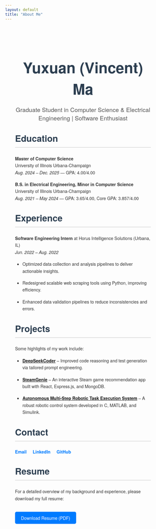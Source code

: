 ```yaml
---
layout: default
title: "About Me"
---
```


<!-- Include Font Awesome for icons -->
<link rel="stylesheet" href="https://cdnjs.cloudflare.com/ajax/libs/font-awesome/6.0.0/css/all.min.css">

<style>
  /* Container for the About page */
  .about-container {
    max-width: 800px;
    margin: 0 auto;
    padding: 2rem;
    font-family: 'Helvetica Neue', Helvetica, Arial, sans-serif;
    color: #333;
  }

  /* Header styles */
  .about-header {
    text-align: center;
    margin-bottom: 2rem;
  }
  .about-header h1 {
    font-size: 3rem;
    margin-bottom: 0.5rem;
    color: #2c3e50;
  }
  .about-header p {
    font-size: 1.2rem;
    color: #555;
  }

  /* Section titles */
  .section-title {
    border-bottom: 2px solid #ddd;
    padding-bottom: 0.5rem;
    margin-top: 2rem;
    font-size: 1.8rem;
    color: #2c3e50;
  }

  /* Section content */
  .section-content p, .section-content li {
    line-height: 1.6;
    margin: 1rem 0;
  }
  .section-content ul {
    list-style: disc;
    padding-left: 1.5rem;
  }

  /* Contact links styling */
  .contact-links a {
    margin-right: 1rem;
    text-decoration: none;
    color: #007BFF;
    font-weight: bold;
  }
  .contact-links a:hover {
    text-decoration: underline;
  }

  /* Resume link button */
  .resume-link {
    display: inline-block;
    margin-top: 1rem;
    padding: 0.6rem 1.2rem;
    background: #007BFF;
    color: #fff;
    border-radius: 5px;
    text-decoration: none;
    transition: background 0.3s ease;
  }
  .resume-link:hover {
    background: #0056b3;
  }
</style>

<div class="about-container">
  <div class="about-header">
    <h1>Yuxuan (Vincent) Ma</h1>
    <p>Graduate Student in Computer Science & Electrical Engineering | Software Enthusiast</p>
  </div>

  <div class="section-content">
    <h2 class="section-title">Education</h2>
    <p><strong>Master of Computer Science</strong><br>
       University of Illinois Urbana-Champaign<br>
       <em>Aug. 2024 – Dec. 2025</em> — GPA: 4.00/4.00</p>
    <p><strong>B.S. in Electrical Engineering, Minor in Computer Science</strong><br>
       University of Illinois Urbana-Champaign<br>
       <em>Aug. 2021 – May 2024</em> — GPA: 3.65/4.00, Core GPA: 3.857/4.00</p>
  </div>

  <div class="section-content">
    <h2 class="section-title">Experience</h2>
    <p><strong>Software Engineering Intern</strong> at Horus Intelligence Solutions (Urbana, IL)<br>
       <em>Jun. 2022 – Aug. 2022</em></p>
    <ul>
      <li>Optimized data collection and analysis pipelines to deliver actionable insights.</li>
      <li>Redesigned scalable web scraping tools using Python, improving efficiency.</li>
      <li>Enhanced data validation pipelines to reduce inconsistencies and errors.</li>
    </ul>
  </div>

  <div class="section-content">
    <h2 class="section-title">Projects</h2>
    <p>Some highlights of my work include:</p>
    <ul>
      <li><strong><a href="/projects/deepseekcoder.html">DeepSeekCoder</a></strong> – Improved code reasoning and test generation via tailored prompt engineering.</li>
      <li><strong><a href="/projects/steamgenie.html">SteamGenie</a></strong> – An interactive Steam game recommendation app built with React, Express.js, and MongoDB.</li>
      <li><strong><a href="/projects/robotic-task-execution.html">Autonomous Multi-Step Robotic Task Execution System</a></strong> – A robust robotic control system developed in C, MATLAB, and Simulink.</li>
    </ul>
  </div>

  <div class="section-content">
    <h2 class="section-title">Contact</h2>
    <div class="contact-links">
      <a href="mailto:mayuxuan135@gmail.com"><i class="fas fa-envelope"></i> Email</a>
      <a href="https://www.linkedin.com/in/yuxuan-ma-23b7671a5/"><i class="fab fa-linkedin"></i> LinkedIn</a>
      <a href="https://github.com/YuxuanMa-sys"><i class="fab fa-github"></i> GitHub</a>
    </div>
  </div>

  <div class="section-content">
    <h2 class="section-title">Resume</h2>
    <p>For a detailed overview of my background and experience, please download my full resume:</p>
    <a class="resume-link" href="{{ '/Yuxuan (Vincent) Ma-ResumeV2.pdf' | relative_url }}" target="_blank">Download Resume (PDF)</a>
  </div>
</div>

